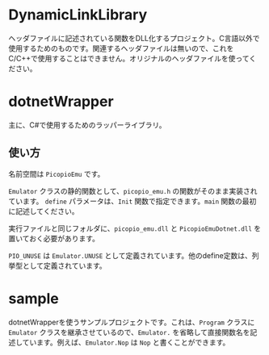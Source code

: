 # DynamicLinkLibrary
ヘッダファイルに記述されている関数をDLL化するプロジェクト。C言語以外で使用するためのものです。関連するヘッダファイルは無いので、これをC/C++で使用することはできません。オリジナルのヘッダファイルを使ってください。

# dotnetWrapper
主に、C#で使用するためのラッパーライブラリ。

## 使い方
名前空間は `PicopioEmu` です。

`Emulator` クラスの静的関数として、`picopio_emu.h` の関数がそのまま実装されています。
`define` パラメータは、`Init` 関数で指定できます。`main` 関数の最初に記述してください。

実行ファイルと同じフォルダに、`picopio_emu.dll` と `PicopioEmuDotnet.dll` を置いておく必要があります。

`PIO_UNUSE` は `Emulator.UNUSE` として定義されています。他のdefine定数は、列挙型として定義されています。

# sample
dotnetWrapperを使うサンプルプロジェクトです。これは、`Program` クラスに `Emulator` クラスを継承させているので、`Emulator.` を省略して直接関数名を記述しています。例えば、`Emulator.Nop` は `Nop` と書くことができます。
